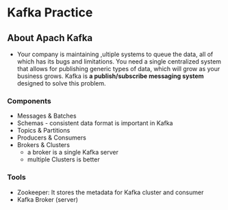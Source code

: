 # Kafka Practice

## About Apach Kafka
* Your company is maintaining ,ultiple systems to queue the data, all of which has its bugs and limitations. You need a single centralized system that allows for publishing generic types of data, which will grow as your business grows. Kafka is <b>a publish/subscribe messaging system</b> designed to solve this problem.
### Components
* Messages & Batches
* Schemas - consistent data format is important in Kafka
* Topics & Partitions
* Producers & Consumers
* Brokers & Clusters
  * a broker is a single Kafka server
  * multiple Clusters is better
### Tools
* Zookeeper: It stores the metadata for Kafka cluster and consumer 
* Kafka Broker (server)
